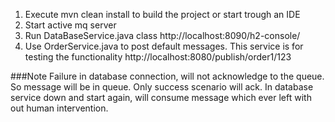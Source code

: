 1) Execute mvn clean install to build the project or start trough an IDE
2) Start active mq server
3) Run DataBaseService.java class
   http://localhost:8090/h2-console/
4) Use OrderService.java to post default messages. This service is for testing the functionality
   http://localhost:8080/publish/order1/123

###Note
Failure in database connection, will not acknowledge to the queue. So message will be in queue.
Only success scenario will ack.
In database service down and start again, will consume message which ever left with out human intervention.